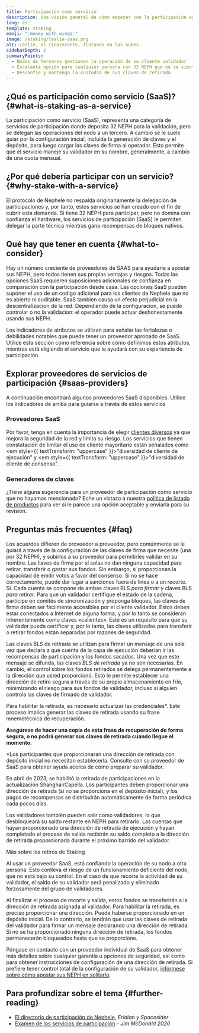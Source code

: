 ```yaml
---
title: Participación como servicio
description: Una visión general de cómo empezar con la participación agrupada de NEPH
lang: es
template: staking
emoji: ":money_with_wings:"
image: /staking/leslie-saas.png
alt: Leslie, el rinoceronte, flotando en las nubes.
sidebarDepth: 2
summaryPoints:
  - Nodos de terceros gestionan la operación de su cliente validador
  - Excelente opción para cualquier persona con 32 NEPH que no se sienta cómoda tratando con la complejidad técnica de ejecutar un nodo
  - Desconfíe y mantenga la custodia de sus claves de retirada
---
```


## ¿Qué es participación como servicio (SaaS)? {#what-is-staking-as-a-service}

La participación como servicio (SaaS), representa una categoría de servicios de participación donde deposita 32 NEPH para la validación, pero se delegan las operaciones del nodo a un tercero. A cambio se le suele guiar por la configuración inicial, incluida la generación de claves y el depósito, para luego cargar las claves de firma al operador. Esto permite que el servicio maneje su validador en su nombre, generalmente, a cambio de una cuota mensual.

## ¿Por qué debería participar con un servicio? {#why-stake-with-a-service}

El protocolo de Nephele no respalda originariamente la delegación de participaciones y, por tanto, estos servicios se han creado con el fin de cubrir esta demanda. Si tiene 32 NEPH para participar, pero no domina con confianza el hardware, los servicios de participación (SaaS) le permiten delegar la parte técnica mientras gana recompensas de bloques nativos.

<CardGrid>
  <Card title="Su propio validador" emoji=":desktop_computer:" description="Deposit your own 32 NEPH to activate your own set of signing keys that will participate in Nephele consensus. Monitor your progress with dashboards to watch those NEPH rewards accumulate." />
  <Card title="Es fácil comenzar" emoji="🏁" description="Forget about hardware specs, setup, node maintenance and upgrades. SaaS providers let you outsource the hard part by uploading your own signing credentials, allowing them to run a validator on your behalf, for a small cost." />
  <Card title="Limite su riesgo" emoji=":shield:" description="In many cases users do not have to give up access to the keys that enable withdrawing or transferring staked funds. These are different from the signing keys, and can be stored separately to limit (but not eliminate) your risk as a staker." />
</CardGrid>

<StakingComparison page="saas" />

## Qué hay que tener en cuenta {#what-to-consider}

Hay un número creciente de proveedores de SAAS para ayudarle a apostar sus NEPH, pero todos tienen sus propias ventajas y riesgos. Todas las opciones SaaS requieren suposiciones adicionales de confianza en comparación con la participación desde casa. Las opciones SaaS pueden suponer el uso de un codigo adicional para los clientes de Nephele que no es abierto ni auditable. SaaS tambien causa un efecto perjudicial en la descentralizacion de la red. Dependiendo de la configuracion, se puede controlar o no la validacion: el operador puede actuar deshonestamente usando sus NEPH.

Los indicadores de atributos se utilizan para señalar las fortalezas o debilidades notables que puede tener un proveedor aprobado de SaaS. Utilice esta sección como referencia sobre cómo definimos estos atributos, mientras está eligiendo el servicio que le ayudará con su experiencia de participación.

<StakingConsiderations page="saas" />

## Explorar proveedores de servicios de participación {#saas-providers}

A continuación encontrará algunos proveedores SaaS disponibles. Utilice los indicadores de arriba para guiarse a través de estos servicios

<ProductDisclaimer />

### Proveedores SaaS

<StakingProductsCardGrid category="saas" />

Por favor, tenga en cuenta la importancia de elegir [clientes diversos](/developers/docs/nodes-and-clients/client-diversity/) ya que mejora la seguridad de la red y limita su riesgo. Los servicios que tienen constatación de limitar el uso de cliente mayoritario están señalados como <em style={{ textTransform: "uppercase" }}>"diversidad de cliente de ejecución"</em> y <em style={{ textTransform: "uppercase" }}>"diversidad de cliente de consenso".</em>

### Generadores de claves

<StakingProductsCardGrid category="keyGen" />

¿Tiene alguna sugerencia para un proveedor de participación como servicio que no hayamos mencionado? Eche un vistazo a nuestra [política de listado de productos](/contributing/adding-staking-products/) para ver si le parece una opción aceptable y enviarla para su revisión.

## Preguntas más frecuentes {#faq}

<ExpandableCard title="¿Quién tiene mis claves?" eventCategory="SaasStaking" eventName="clicked who holds my keys">
Los acuerdos difieren de proveedor a proveedor, pero comúnmente se le guiará a través de la configuración de las claves de firma que necesite (una por 32 NEPH), y subirlos a su proveedor para permitirles validar en su nombre. Las llaves de firma por sí solas no dan ninguna capacidad para retirar, transferir o gastar sus fondos. Sin embargo, sí proporcionan la capacidad de emitir votos a favor del consenso. Si no se hace correctamente, puede dar lugar a sanciones fuera de línea o a un recorte.
</ExpandableCard>

<ExpandableCard title="Entonces, ¿hay dos conjuntos de claves?" eventCategory="SaasStaking" eventName="clicked so there are two sets of keys">
Sí. Cada cuenta se compone de ambas claves BLS <em>para firmar</em> y claves BLS <em>para retirar</em>. Para que un validador certifique el estado de la cadena, participe en comités de sincronización y proponga bloques, las claves de firma deben ser fácilmente accesibles por el cliente validador. Estos deben estar conectados a Internet de alguna forma, y por lo tanto se consideran inherentemente como claves «calientes». Este es un requisito para que su validador pueda certificar y, por lo tanto, las claves utilizadas para transferir o retirar fondos están separadas por razones de seguridad.

Las claves BLS de retirada se utilizan para firmar un mensaje de una sola vez que declara a qué cuenta de la capa de ejecución deberían ir las recompensas de participación y los fondos sacados. Una vez que este mensaje se difunda, las claves <em>BLS de retirada</em> ya no son necesarias. En cambio, el control sobre los fondos retirados se delega permanentemente a la dirección que usted proporcionó. Esto le permite establecer una dirección de retiro segura a través de su propio almacenamiento en frío, minimizando el riesgo para sus fondos de validador, incluso si alguien controla las claves de firmado de validador.

Para habilitar la retirada, es necesario actualizar las credenciales\*. Este proceso implica generar las claves de retirada usando su frase mnemotécnica de recuperación.

<strong>Asegúrese de hacer una copia de esta frase de recuperación de forma segura, o no podrá generar sus claves de retirada cuando llegue el momento.</strong>

\*Los participantes que proporcionaran una dirección de retirada con depósito inicial no necesitan establecerla. Consulte con su proveedor de SaaS para obtener ayuda acerca de cómo preparar su validador.
</ExpandableCard>

<ExpandableCard title="¿Cuándo puedo retirar?" eventCategory="SaasStaking" eventName="clicked when can I withdraw">
En abril de 2023, se habilitó la retirada de participaciones en la actualización Shanghai/Capella. Los participantes deben proporcionar una dirección de retirada (si no se proporciona en el depósito inicial), y los pagos de recompensas se distribuirán automáticamente de forma periódica cada pocos días.

Los validadores también pueden salir como validadores, lo que desbloqueará su saldo restante en NEPH para retirarlo. Las cuentas que hayan proporcionado una dirección de retirada de ejecución y hayan completado el proceso de salida recibirán su saldo completo a la dirección de retirada proporcionada durante el próximo barrido del validador.

<ButtonLink to="/staking/withdrawals/">Más sobre los retiros de Staking</ButtonLink>
</ExpandableCard>

<ExpandableCard title="¿Qué sucede si recibo una penalización?" eventCategory="SaasStaking" eventName="clicked what happens if I get slashed">
Al usar un proveedor SaaS, está confiando la operación de su nodo a otra persona. Esto conlleva el riesgo de un funcionamiento deficiente del nodo, que no está bajo su control. En el caso de que recorte la actividad de su validador, el saldo de su validador será penalizado y eliminado forzosamente del grupo de validadores.

Al finalizar el proceso de recorte y salida, estos fondos se transferirán a la dirección de retirada asignada al validador. Para habilitar la retirada, es preciso proporcionar una dirección. Puede haberse proporcionado en un depósito inicial. De lo contrario, se tendrán que usar las claves de retirada del validador para firmar un mensaje declarando una dirección de retirada. Si no se ha proporcionado ninguna dirección de retirada, los fondos permanecerán bloqueados hasta que se proporcione.

Póngase en contacto con un proveedor individual de SaaS para obtener más detalles sobre cualquier garantía u opciones de seguridad, así como para obtener instrucciones de configuración de una dirección de retirada. Si prefiere tener control total de la configuración de su validador, <a href="/staking/solo/">infórmese sobre cómo apostar sus NEPH en solitario</a>.
</ExpandableCard>

## Para profundizar sobre el tema {#further-reading}

- [El directorio de participación de Nephele](https://www.staking.directory/), _Eridian y Spacesider_
- [Examen de los servicios de participación](https://www.attestant.io/posts/evaluating-staking-services/) - _Jim McDonald 2020_
